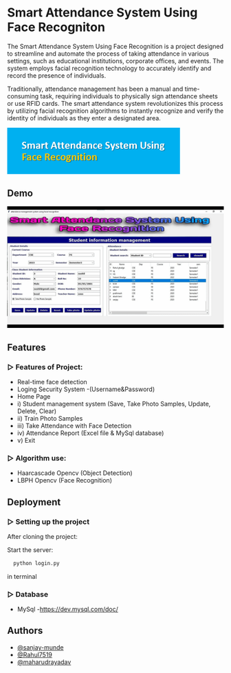 
# Smart Attendance System Using Face Recogniton

The Smart Attendance System Using Face Recognition is a project designed to streamline and automate the process of taking attendance in various settings, such as educational institutions, corporate offices, and events. The system employs facial recognition technology to accurately identify and record the presence of individuals.

Traditionally, attendance management has been a manual and time-consuming task, requiring individuals to physically sign attendance sheets or use RFID cards. The smart attendance system revolutionizes this process by utilizing facial recognition algorithms to instantly recognize and verify the identity of individuals as they enter a designated area.

![Logo](https://github.com/sanjay-munde/Smart-Attendance-System-Using-Face-Recognition/blob/main/Images_GUI/Screenshot%202023-08-20%20112941.png)


## Demo

![Attendance gif](https://github.com/sanjay-munde/Smart-Attendance-System-Using-Face-Recognition/blob/main/Images_GUI/Attendance%20gif.gif)



## Features

### ▷ Features of Project:

- Real-time face detection
- Loging Security System
-(Username&Password)
- Home Page
-   i) Student management system (Save, Take Photo Samples, Update, Delete, Clear) 
-   ii) Train Photo Samples 
-   iii) Take Attendance with Face Detection 
-   iv) Attendance Report (Excel file & MySql database) 
-   v) Exit


### ▷ Algorithm use:

- Haarcascade Opencv (Object Detection)
- LBPH Opencv (Face Recognition)

## Deployment

### ▷ Setting up the project

After cloning the project:

Start the server:
```bash
  python login.py
```
in terminal

### ▷ Database

- MySql
  -https://dev.mysql.com/doc/


## Authors

- [@sanjay-munde](https://github.com/sanjay-munde)
- [@Rahul7519](https://github.com/Rahul7519)
- [@maharudrayadav](https://github.com/maharudrayadav)
